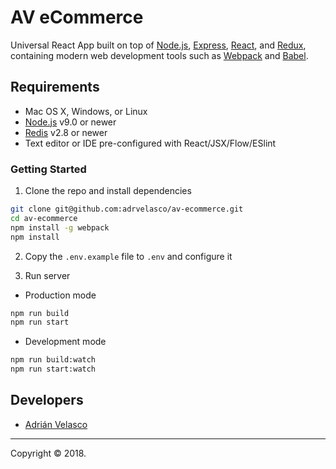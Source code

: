 # AV eCommerce

Universal React App built on top of [Node.js](https://nodejs.org/), [Express](http://expressjs.com/), [React](https://facebook.github.io/react/), and [Redux](http://redux.js.org/), containing modern web development tools such as [Webpack](http://webpack.github.io/) and [Babel](http://babeljs.io/).

## Requirements

  * Mac OS X, Windows, or Linux
  * [Node.js](https://nodejs.org/) v9.0 or newer
  * [Redis](https://redis.io/download) v2.8 or newer
  * Text editor or IDE pre-configured with React/JSX/Flow/ESlint

### Getting Started

1. Clone the repo and install dependencies

````bash
git clone git@github.com:adrvelasco/av-ecommerce.git
cd av-ecommerce
npm install -g webpack
npm install
````

2. Copy the `.env.example` file to `.env` and configure it

3. Run server

  * Production mode

  ````bash
  npm run build
  npm run start
  ````

  * Development mode

  ````bash
  npm run build:watch
  npm run start:watch
  ````

## Developers

  * [Adrián Velasco](https://github.com/adrivelasco)
  
---

Copyright © 2018.

